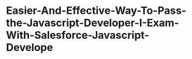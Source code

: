 # Easier-And-Effective-Way-To-Pass-the-Javascript-Developer-I-Exam-With-Salesforce-Javascript-Develope